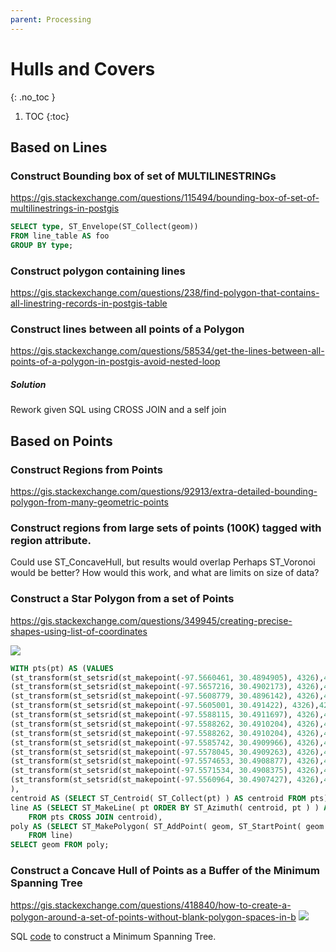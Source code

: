 ```yaml
---
parent: Processing
---
```


# Hulls and Covers
{: .no_toc }

1. TOC
{:toc}

## Based on Lines

### Construct Bounding box of set of MULTILINESTRINGs
<https://gis.stackexchange.com/questions/115494/bounding-box-of-set-of-multilinestrings-in-postgis>
```sql
SELECT type, ST_Envelope(ST_Collect(geom))
FROM line_table AS foo
GROUP BY type;
```

### Construct polygon containing lines
<https://gis.stackexchange.com/questions/238/find-polygon-that-contains-all-linestring-records-in-postgis-table>

### Construct lines between all points of a Polygon
<https://gis.stackexchange.com/questions/58534/get-the-lines-between-all-points-of-a-polygon-in-postgis-avoid-nested-loop>

##### Solution
Rework given SQL using CROSS JOIN and a self join

## Based on Points

### Construct Regions from Points
<https://gis.stackexchange.com/questions/92913/extra-detailed-bounding-polygon-from-many-geometric-points>

### Construct regions from large sets of points (100K) tagged with region attribute.

Could use ST_ConcaveHull, but results would overlap
Perhaps ST_Voronoi would be better?  How would this work, and what are limits on size of data?

### Construct a Star Polygon from a set of Points
<https://gis.stackexchange.com/questions/349945/creating-precise-shapes-using-list-of-coordinates>

![](https://i.stack.imgur.com/vUHcU.png)

```sql
WITH pts(pt) AS (VALUES
(st_transform(st_setsrid(st_makepoint(-97.5660461, 30.4894905), 4326),4269) ),
(st_transform(st_setsrid(st_makepoint(-97.5657216, 30.4902173), 4326),4269) ),
(st_transform(st_setsrid(st_makepoint(-97.5608779, 30.4896142), 4326),4269) ),
(st_transform(st_setsrid(st_makepoint(-97.5605001, 30.491422), 4326),4269) ),
(st_transform(st_setsrid(st_makepoint(-97.5588115, 30.4911697), 4326),4269) ),
(st_transform(st_setsrid(st_makepoint(-97.5588262, 30.4910204), 4326),4269) ),
(st_transform(st_setsrid(st_makepoint(-97.5588262, 30.4910204), 4326),4269)),
(st_transform(st_setsrid(st_makepoint(-97.5585742, 30.4909966), 4326),4269)),
(st_transform(st_setsrid(st_makepoint(-97.5578045, 30.4909263), 4326),4269)),
(st_transform(st_setsrid(st_makepoint(-97.5574653, 30.4908877), 4326),4269)),
(st_transform(st_setsrid(st_makepoint(-97.5571534, 30.4908375), 4326),4269)),
(st_transform(st_setsrid(st_makepoint(-97.5560964, 30.4907427), 4326),4269))
),
centroid AS (SELECT ST_Centroid( ST_Collect(pt) ) AS centroid FROM pts),
line AS (SELECT ST_MakeLine( pt ORDER BY ST_Azimuth( centroid, pt ) ) AS geom
    FROM pts CROSS JOIN centroid),
poly AS (SELECT ST_MakePolygon( ST_AddPoint( geom, ST_StartPoint( geom ))) AS geom
    FROM line)
SELECT geom FROM poly;
```
### Construct a Concave Hull of Points as a Buffer of the Minimum Spanning Tree
<https://gis.stackexchange.com/questions/418840/how-to-create-a-polygon-around-a-set-of-points-without-blank-polygon-spaces-in-b>
![](https://i.stack.imgur.com/g7rLC.png)

SQL [code](https://gist.github.com/andrewxhill/13de0618d31893cdc4c5) to construct a Minimum Spanning Tree.
